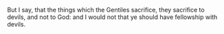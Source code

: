 But I say, that the things which the Gentiles sacrifice, they sacrifice to devils, and not to God: and I would not that ye should have fellowship with devils.
